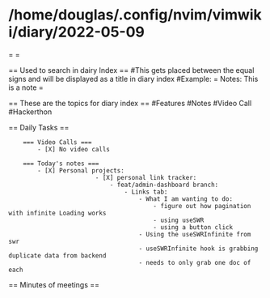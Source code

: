 # /home/douglas/.config/nvim/vimwiki/diary/2022-05-09

=   =

== Used to search in dairy Index ==
    #This gets placed between the equal signs and will be displayed as a title in diary index
    #Example: = Notes: This is a note =

== These are the topics for diary index ==
    #Features
    #Notes
    #Video Call
    #Hackerthon

== Daily Tasks ==

        === Video Calls ===
            - [X] No video calls

        === Today's notes ===
            - [X] Personal projects:
							- [X] personal link tracker:
								- feat/admin-dashboard branch:
									- Links tab:
										- What I am wanting to do:
											- figure out how pagination with infinite Loading works
											- using useSWR
											- using a button click
										- Using the useSWRInfinite from swr
										- useSWRInfinite hook is grabbing duplicate data from backend
										- needs to only grab one doc of each

== Minutes of meetings ==

